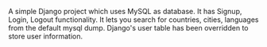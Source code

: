 A simple Django project which uses MySQL as database. It has Signup, Login, Logout functionality. It lets you search for countries, cities, languages from the default mysql dump. Django's user table has been overridden to store user information.
